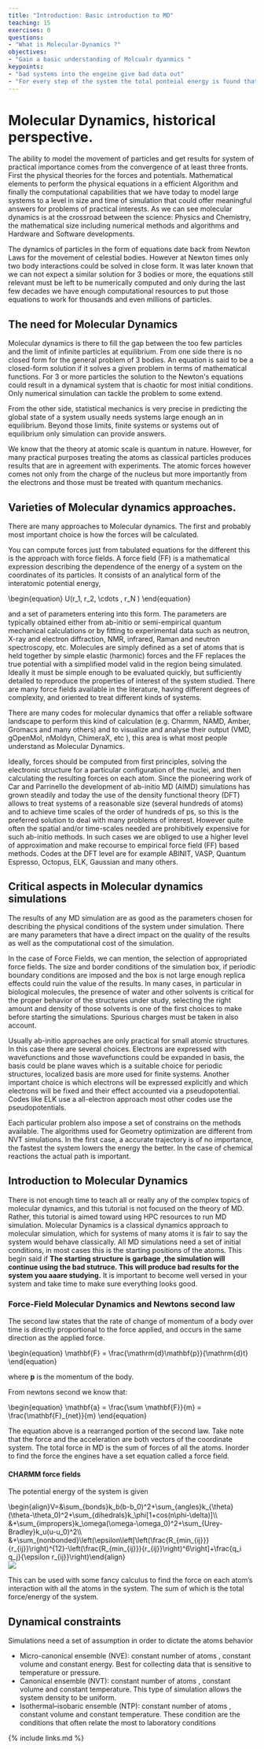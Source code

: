 ```yaml
---
title: "Introduction: Basic introduction to MD"
teaching: 15
exercises: 0
questions:
- "What is Molecular-Dynamics ?"
objectives:
- "Gain a basic understanding of Molcualr dyanmics "
keypoints:
- "bad systems into the engeine give bad data out"
- "For every step of the system the total ponteial energy is found that is the sum of the forces on each atom"
---
```


# Molecular Dynamics, historical perspective.

The ability to model the movement of particles and get results for system of practical importance comes from the convergence of at least three fronts.
First the physical theories for the forces and potentials. Mathematical elements to perform the physical equations in a efficient Algorithm and finally the computational capabilities that we have today to model large systems to a level in size and time of simulation that could offer meaningful answers for problems of practical interests. As we can see molecular dynamics is at the crossroad between the science: Physics and Chemistry, the mathematical size including numerical methods and algorithms and Hardware and Software developments.

The dynamics of particles in the form of equations date back from Newton Laws for the movement of celestial bodies. However at Newton times only two body interactions could be solved in close form. It was later known that we can not expect a similar solution for 3 bodies or more, the equations still relevant must be left to be numerically computed and only during the last few decades we have enough computational resources to put those equations to work for thousands and even millions of particles.

## The need for Molecular Dynamics

Molecular dynamics is there to fill the gap between the too few particles and the limit of infinite particles at equilibrium.
From one side there is no closed form for the general problem of 3 bodies. An equation is said to be a closed-form solution if it solves a given problem in terms of mathematical functions. For 3 or more particles the solution to the Newton's equations could result in a dynamical system that is chaotic for most initial conditions. Only numerical simulation can tackle the problem to some extend.

From the other side, statistical mechanics is very precise in predicting the global state of a system usually needs systems large enough an in equilibrium. Beyond those limits, finite systems or systems out of equilibrium only simulation can provide answers.

We know that the theory at atomic scale is quantum in nature. However, for many practical purposes treating the atoms as classical particles produces results that are in agreement with experiments. The atomic forces however comes not only from the charge of the nucleus but more importantly from the electrons and those must be treated with quantum mechanics.

## Varieties of Molecular dynamics approaches.

There are many approaches to Molecular dynamics. The first and probably most important choice is how the forces will be calculated.

You can compute forces just from tabulated equations for the different this is the approach with force fields.
A force field (FF) is a mathematical expression describing the dependence of the energy of a system on
the coordinates of its particles. It consists of an analytical form of the interatomic potential energy,

<div class="math">
\begin{equation}
U(r_1, r_2, \cdots , r_N )
\end{equation}
</div>

and a set of parameters entering into this form. The parameters are typically obtained
either from ab-initio or semi-empirical quantum mechanical calculations or by fitting to experimental
data such as neutron, X-ray and electron diffraction, NMR, infrared, Raman and neutron spectroscopy,
etc. Molecules are simply defined as a set of atoms that is held together by simple elastic (harmonic)
forces and the FF replaces the true potential with a simplified model valid in the region being simulated.
Ideally it must be simple enough to be evaluated quickly, but sufficiently detailed to reproduce the
properties of interest of the system studied. There are many force fields available in the literature,
having different degrees of complexity, and oriented to treat different kinds of systems.

There are many codes for molecular dynamics that offer a reliable software landscape to perform this kind of calculation (e.g. Charmm, NAMD, Amber, Gromacs and many others) and to visualize and analyse their output (VMD,
gOpenMol, nMoldyn, ChimeraX, etc ), this area is what most people understand as Molecular Dynamics.

Ideally, forces should be computed from first principles, solving the electronic structure for a particular
configuration of the nuclei, and then calculating the resulting forces on each atom. Since the
pioneering work of Car and Parrinello the development of ab-initio MD (AIMD) simulations has
grown steadily and today the use of the density functional theory (DFT) allows to treat systems
of a reasonable size (several hundreds of atoms) and to achieve time scales of the order of hundreds
of ps, so this is the preferred solution to deal with many problems of interest. However quite often
the spatial and/or time-scales needed are prohibitively expensive for such ab-initio methods. In such
cases we are obliged to use a higher level of approximation and make recourse to empirical force field
(FF) based methods. Codes at the DFT level are for example ABINIT, VASP, Quantum Espresso, Octopus, ELK,
Gaussian and many others.

## Critical aspects in Molecular dynamics simulations

The results of any MD simulation are as good as the parameters chosen for describing the physical conditions of the system under simulation. There are many parameters that have a direct impact on the quality of the results as well as the computational cost of the simulation.

In the case of Force Fields, we can mention, the selection of appropriated force fields. The size and border conditions of the simulation box, if periodic boundary conditions are imposed and the box is not large enough replica effects could ruin the value of the results. In many cases, in particular in biological molecules, the presence of water and other solvents is critical for the proper behavior of the structures under study, selecting the right amount and density of those solvents is one of the first choices to make before starting the simulations. Spurious charges must be taken in also account.

Usually ab-initio approaches are only practical for small atomic structures. In this case there are several choices. Electrons are expressed with wavefunctions and those wavefunctions could be expanded in basis, the basis could be plane waves which is a suitable choice for periodic structures, localized basis are more used for finite systems. Another important choice is which electrons will be expressed explicitly and which electrons will be fixed and their effect accounted via a pseudopotential.
Codes like ELK use a all-electron approach most other codes use the pseudopotentials.

Each particular problem also impose a set of constrains on the methods available. The algorithms used for Geometry optimization are different from NVT simulations. In the first case, a accurate trajectory is of no importance, the fastest the system lowers the energy the better. In the case of chemical reactions the actual path is important.


## Introduction to Molecular Dynamics 
There is not enough time to teach all or really any of the complex topics of molecular dynamics, and this tutorial is not focused on the theory of MD. Rather, this tutorial is aimed toward using HPC resources to run MD simulation. Molecular Dynamics is a classical dynamics approach to molecular simulation, which for systems of many atoms it is fair to say the system would behave classically. All MD simulations need a set of initial conditions, in most cases this is the starting positions of the atoms. This begin said if **The starting structure is garbage ,the simulation will continue using the bad stutruce. This will produce bad results for the system you aaare studying.**  It is important to become well versed in your system and take time to make sure everything looks good. 




### Force-Field Molecular Dynamics and Newtons second law

The second law states that the rate of change of momentum of a body over time is directly proportional to the force applied, and occurs in the same direction as the applied force.

<div class="math">
\begin{equation}
\mathbf{F} = \frac{\mathrm{d}\mathbf{p}}{\mathrm{d}t}
\end{equation}
</div>

where **p** is the momentum of the body.

From newtons second we know that:

<div class="math">
\begin{equation}
\mathbf{a} = \frac{\sum \mathbf{F}}{m} = \frac{\mathbf{F}_{net}}{m}
\end{equation}
</div>

<!--
<img src="https://cdn.kastatic.org/googleusercontent/2br46h98qSJTx_9H-OSeJkuSVFYw9zoP-YQq4jEskl9WqewpP7Ork5fI2hRYv5OeWPeI-sieTItqAQT3w1VgR2c">
-->

The equation above is a rearranged portion of the second law. Take note that the force and the acceleration are both vectors of the coordinate system. The total force in MD is the sum of forces of all the atoms. Inorder to find the force the engines have a set equation called a force field.

#### CHARMM force fields

The potential energy of the system is given

<div class="math">
\begin{align}V=&\sum_{bonds}k_b(b-b_0)^2+\sum_{angles}k_{\theta}(\theta-\theta_0)^2+\sum_{dihedrals}k_\phi[1+cos(n\phi-\delta)]\\
&+\sum_{impropers}k_\omega(\omega-\omega_0)^2+\sum_{Urey-Bradley}k_u(u-u_0)^2\\
&+\sum_{nonbonded}\left(\epsilon\left[\left(\frac{R_{min_{ij}}}{r_{ij}}\right)^{12}-\left(\frac{R_{min_{ij}}}{r_{ij}}\right)^6\right]+\frac{q_i q_j}{\epsilon r_{ij}}\right)\end{align}
</div>

<!--
<img src="https://wikimedia.org/api/rest_v1/media/math/render/svg/1e5005f6ff57075c4a7eb71aed12de5bf5a30def">
-->

<img src="https://www.researchgate.net/profile/Emal-Alekozai/publication/280664616/figure/fig16/AS:648243079831554@1531564602615/Schematic-illustration-of-the-bonded-terms-in-the-CHARMM-force-field-adapted-from.png">

This can be used with some fancy calculus to find the force on each atom’s interaction with all the atoms in the system. The sum of which is the total force/energy of the system.

## Dynamical constraints

Simulations need a set of assumption in order to dictate the atoms behavior

- Micro-canonical ensemble (NVE): constant number of atoms , constant volume and constant energy. Best for collecting data that is sensitive to temperature or pressure.
- Canonical ensemble (NVT):  constant number of atoms , constant volume and constant temperature. This type of simulation allows the system density to be uniform.
-  Isothermal–isobaric ensemble (NTP):  constant number of atoms , constant volume and constant temperature. These condition are the conditions that often relate the most to laboratory conditions



{% include links.md %}
